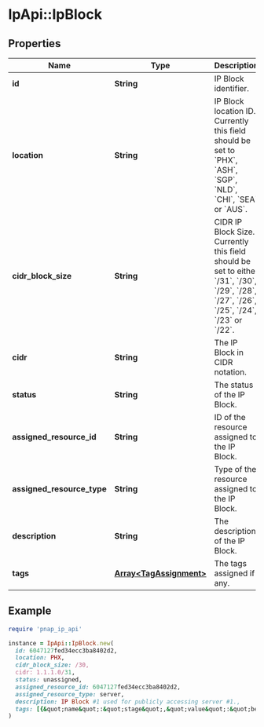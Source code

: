 # IpApi::IpBlock

## Properties

| Name | Type | Description | Notes |
| ---- | ---- | ----------- | ----- |
| **id** | **String** | IP Block identifier. |  |
| **location** | **String** | IP Block location ID. Currently this field should be set to &#x60;PHX&#x60;, &#x60;ASH&#x60;, &#x60;SGP&#x60;, &#x60;NLD&#x60;, &#x60;CHI&#x60;, &#x60;SEA&#x60; or &#x60;AUS&#x60;. |  |
| **cidr_block_size** | **String** | CIDR IP Block Size. Currently this field should be set to either &#x60;/31&#x60;, &#x60;/30&#x60;, &#x60;/29&#x60;, &#x60;/28&#x60;, &#x60;/27&#x60;, &#x60;/26&#x60;, &#x60;/25&#x60;, &#x60;/24&#x60;, &#x60;/23&#x60; or &#x60;/22&#x60;. |  |
| **cidr** | **String** | The IP Block in CIDR notation. |  |
| **status** | **String** | The status of the IP Block. |  |
| **assigned_resource_id** | **String** | ID of the resource assigned to the IP Block. | [optional] |
| **assigned_resource_type** | **String** | Type of the resource assigned to the IP Block. | [optional] |
| **description** | **String** | The description of the IP Block. | [optional] |
| **tags** | [**Array&lt;TagAssignment&gt;**](TagAssignment.md) | The tags assigned if any. | [optional] |

## Example

```ruby
require 'pnap_ip_api'

instance = IpApi::IpBlock.new(
  id: 6047127fed34ecc3ba8402d2,
  location: PHX,
  cidr_block_size: /30,
  cidr: 1.1.1.0/31,
  status: unassigned,
  assigned_resource_id: 6047127fed34ecc3ba8402d2,
  assigned_resource_type: server,
  description: IP Block #1 used for publicly accessing server #1.,
  tags: [{&quot;name&quot;:&quot;stage&quot;,&quot;value&quot;:&quot;beta&quot;},{&quot;name&quot;:&quot;group&quot;,&quot;value&quot;:&quot;discounted&quot;}]
)
```

